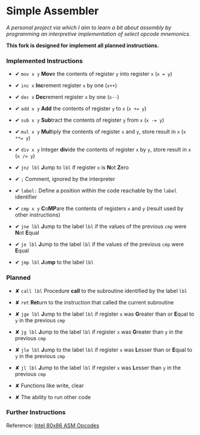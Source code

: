 # Simple Assembler
*A personal project via which I aim to learn a bit about assembly by programming an interpretive implementation of select opcode mnemonics.*

**This fork is designed for implement all planned instructions.**

### Implemented Instructions
* ✔ `mov x y` **Mov**e the contents of register `y` into register `x` (`x = y`)
* ✔ `inc x` **Inc**rement register `x` by one (`x++`)
* ✔ `dec x` **Dec**rement register `x` by one (`x--`)
* ✔ `add x y` **Add** the contents of register `y` to `x` (`x += y`)
* ✔ `sub x y` **Sub**tract the contents of register `y` from `x` (`x -= y`)
* ✔ `mul x y` **Mul**tiply the contents of register `x` and `y`, store result in `x` (`x **= y`)
* ✔ `div x y` Integer **div**ide the contents of register `x` by `y`, store result in `x` (`x /= y`)


* ✔ `jnz lbl` **J**ump to `lbl` if register `x` is **N**ot **Z**ero
* ✔ `;` Comment, ignored by the interpreter

* ✔ `label:` Define a position within the code reachable by the `label` identifier
* ✔ `cmp x y` **C**o**MP**are the contents of registers `x` and `y` (result used by other instructions)
* ✔ `jne lbl` **J**ump to the label `lbl` if the values of the previous `cmp` were **N**ot **E**qual
* ✔ `je lbl` **J**ump to the label `lbl` if the values of the previous `cmp` were **E**qual
* ✔ `jmp lbl` **J**u**mp** to the label `lbl`

### Planned
* ✘ `call lbl` Procedure **call** to the subroutine identified by the label `lbl`
* ✘ `ret` **Ret**urn to the instruction that called the current subroutine

* ✘ `jge lbl` **J**ump to the label `lbl` if register `x` was **G**reater than or **E**qual to `y` in the previous `cmp`
* ✘ `jg lbl` **J**ump to the label `lbl` if register `x` was **G**reater than `y` in the previous `cmp`
* ✘ `jle lbl` **J**ump to the label `lbl` if register `x` was **L**esser than or **E**qual to `y` in the previous `cmp`
* ✘ `jl lbl` **J**ump to the label `lbl` if register `x` was **L**esser than `y` in the previous `cmp`
* ✘ Functions like write, clear
* ✘ The ability to run other code

### Further Instructions
Reference: [Intel 80x86 ASM Opcodes](http://www.mathemainzel.info/files/x86asmref.html)
